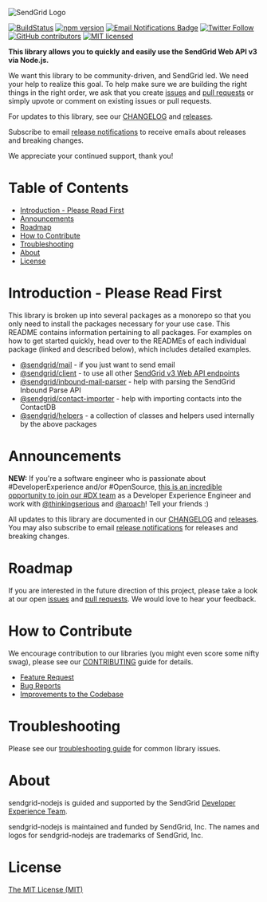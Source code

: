 ![SendGrid Logo](https://uiux.s3.amazonaws.com/2016-logos/email-logo%402x.png)

[![BuildStatus](https://travis-ci.org/sendgrid/sendgrid-nodejs.svg?branch=master)](https://travis-ci.org/sendgrid/sendgrid-nodejs)
[![npm version](https://badge.fury.io/js/%40sendgrid%2Fclient.svg)](https://www.npmjs.com/org/sendgrid)
[![Email Notifications Badge](https://dx.sendgrid.com/badge/nodejs)](https://dx.sendgrid.com/newsletter/nodejs)
[![Twitter Follow](https://img.shields.io/twitter/follow/sendgrid.svg?style=social&label=Follow)](https://twitter.com/sendgrid)
[![GitHub contributors](https://img.shields.io/github/contributors/sendgrid/sendgrid-nodejs.svg)](https://github.com/sendgrid/sendgrid-nodejs/graphs/contributors)
[![MIT licensed](https://img.shields.io/badge/license-MIT-blue.svg)](./LICENSE.txt)

**This library allows you to quickly and easily use the SendGrid Web API v3 via Node.js.**

We want this library to be community-driven, and SendGrid led. We need your help to realize this goal. To help make sure we are building the right things in the right order, we ask that you create [issues](https://github.com/sendgrid/sendgrid-nodejs/issues) and [pull requests](https://github.com/sendgrid/sendgrid-nodejs/blob/master/CONTRIBUTING.md) or simply upvote or comment on existing issues or pull requests.

For updates to this library, see our [CHANGELOG](https://github.com/sendgrid/sendgrid-nodejs/blob/master/CHANGELOG.md) and [releases](https://github.com/sendgrid/sendgrid-nodejs/releases). 

Subscribe to email [release notifications](https://dx.sendgrid.com/newsletter/nodejs) to receive emails about releases and breaking changes.

We appreciate your continued support, thank you!

# Table of Contents

* [Introduction - Please Read First](#introduction)
* [Announcements](#announcements)
* [Roadmap](#roadmap)
* [How to Contribute](#contribute)
* [Troubleshooting](#troubleshooting)
* [About](#about)
* [License](#license)

<a name="introduction"></a>
# Introduction - Please Read First

This library is broken up into several packages as a monorepo so that you only need to install the packages necessary for your use case. This README contains information pertaining to all packages. For examples on how to get started quickly, head over to the READMEs of each individual package (linked and described below), which includes detailed examples.

* [@sendgrid/mail](https://github.com/sendgrid/sendgrid-nodejs/tree/master/packages/mail) - if you just want to send email
* [@sendgrid/client](https://github.com/sendgrid/sendgrid-nodejs/tree/master/packages/client) - to use all other [SendGrid v3 Web API endpoints](https://sendgrid.com/docs/API_Reference/api_v3.html)
* [@sendgrid/inbound-mail-parser](https://github.com/sendgrid/sendgrid-nodejs/tree/master/packages/inbound-mail-parser) - help with parsing the SendGrid Inbound Parse API
* [@sendgrid/contact-importer](https://github.com/sendgrid/sendgrid-nodejs/tree/master/packages/contact-importer) - help with importing contacts into the ContactDB
* [@sendgrid/helpers](https://github.com/sendgrid/sendgrid-nodejs/tree/master/packages/helpers) - a collection of classes and helpers used internally by the above packages

<a name="announcements"></a>
# Announcements
**NEW:** If you're a software engineer who is passionate about #DeveloperExperience and/or #OpenSource, [this is an incredible opportunity to join our #DX team](https://sendgrid.com/careers/role/1421152/?gh_jid=1421152) as a Developer Experience Engineer and work with [@thinkingserious](https://github.com/thinkingserious) and [@aroach](https://github.com/aroach)! Tell your friends :)

All updates to this library are documented in our [CHANGELOG](https://github.com/sendgrid/sendgrid-nodejs/blob/master/CHANGELOG.md) and [releases](https://github.com/sendgrid/sendgrid-nodejs/releases). You may also subscribe to email [release notifications](https://dx.sendgrid.com/newsletter/nodejs) for releases and breaking changes.

<a name="roadmap"></a>
# Roadmap

If you are interested in the future direction of this project, please take a look at our open [issues](https://github.com/sendgrid/sendgrid-nodejs/issues) and [pull requests](https://github.com/sendgrid/sendgrid-nodejs/pulls). We would love to hear your feedback.

<a name="contribute"></a>
# How to Contribute

We encourage contribution to our libraries (you might even score some nifty swag), please see our [CONTRIBUTING](https://github.com/sendgrid/sendgrid-nodejs/blob/master/CONTRIBUTING.md) guide for details.

* [Feature Request](https://github.com/sendgrid/sendgrid-nodejs/tree/master/CONTRIBUTING.md#feature_request)
* [Bug Reports](https://github.com/sendgrid/sendgrid-nodejs/tree/master/CONTRIBUTING.md#submit_a_bug_report)
* [Improvements to the Codebase](https://github.com/sendgrid/sendgrid-nodejs/tree/master/CONTRIBUTING.md#improvements_to_the_codebase)

<a name="troubleshooting"></a>
# Troubleshooting

Please see our [troubleshooting guide](https://github.com/sendgrid/sendgrid-nodejs/blob/master/TROUBLESHOOTING.md) for common library issues.

<a name="about"></a>
# About

sendgrid-nodejs is guided and supported by the SendGrid [Developer Experience Team](mailto:dx@sendgrid.com).

sendgrid-nodejs is maintained and funded by SendGrid, Inc. The names and logos for sendgrid-nodejs are trademarks of SendGrid, Inc.

<a name="license"></a>
# License
[The MIT License (MIT)](LICENSE.txt)
